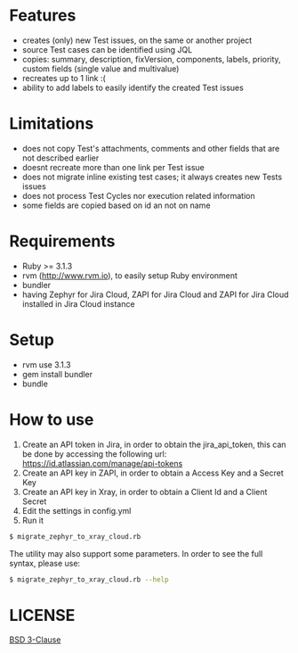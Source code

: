 
# Features
 - creates (only) new Test issues, on the same or another project 
 - source Test cases can be identified using JQL
 - copies: summary, description, fixVersion, components, labels, priority, custom fields (single value and multivalue)  
 - recreates up to 1 link :(
 - ability to add labels to easily identify the created Test issues

# Limitations
 - does not copy Test's  attachments, comments and other fields that are not described earlier
 - doesnt recreate more than one link per Test issue
 - does not migrate inline existing test cases; it always creates new Tests issues
 - does not process Test Cycles nor execution related information
 - some fields are copied based on id an not on name


# Requirements
 - Ruby >= 3.1.3
 - rvm (http://www.rvm.io), to easily setup Ruby environment
 - bundler
 - having Zephyr for Jira Cloud, ZAPI for Jira Cloud and ZAPI for Jira Cloud installed in Jira Cloud instance


# Setup
 - rvm use 3.1.3
 - gem install bundler
 - bundle


# How to use

1. Create an API token in Jira, in order to obtain the jira_api_token, this can be done by accessing the following url: https://id.atlassian.com/manage/api-tokens
2. Create an API key in ZAPI, in order to obtain a Access Key and a Secret Key
3. Create an API key in Xray, in order to obtain a Client Id and a Client Secret
4. Edit the settings in config.yml  
5. Run it
```sh
$ migrate_zephyr_to_xray_cloud.rb 
```

The utility may also support some parameters.
In order to see the full syntax, please use: 
```sh
$ migrate_zephyr_to_xray_cloud.rb --help
```

# LICENSE

[BSD 3-Clause](LICENSE)

